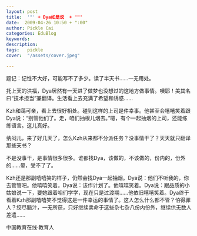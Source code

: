 ```yaml
---
layout: post  
title:  '"' + Dya如是说  + '"'
date:  2009-04-26 10:50 + ":00" 
author: Pickle Cai  
categories: EduBlog  
keywords: 
description:   
tags:	pickle   
cover:  "/assets/cover.jpeg"  

---  
```

    
题记：记性不大好，可能写不了多少。读了半天书……一无用处。



托上天的洪福，Dya居然有一天进了做梦也没想过的这地方做事情。噢耶！美其名曰“技术担当”兼翻译。生活看上去充满了希望和诱惑……



 



Kzh和蔼可亲，看上去很好相处。碰到这样的上司是件幸事。他甚至会嘻嘻笑着跟Dya说：“别管他们了。走，咱们抽根儿烟去。”嗯，有个一起抽烟的上司，还能练练语言。这儿真好。



 



纳闷儿，来了好几天了，怎么Kzh从来都不分派任务？没事情干了？天天就只翻译那些天书？



 



不是没事干，是事情很多很多。谁都找Dya，该做的，不该做的，份内的，份外的……晕，受不了了。



 



Kzh还是那副嘻嘻笑的样子，仍然会找Dya一起抽烟。Dya说：他们不听我的，你去管管吧。他嘻嘻笑着。Dya说：该作计划了。他嘻嘻笑着。Dya说：跟品质的小姑娘说一下，要她跟着咱们学学，现在只是过渡期……他依旧嘻嘻笑着。Dya终于看着Kzh那副嘻嘻笑不觉得这是一件幸运的事情了。这人怎么什么都不管？怕得罪人？绞尽脑汁，一无所获，只好继续卖命于这些杂七杂八份内份外，继续供无数人差遣……



 



 



		    
 中国教育在线·教育人

